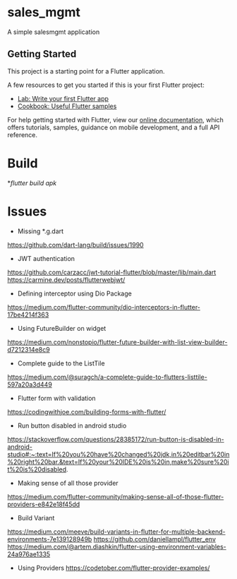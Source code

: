 # sales_mgmt

A simple salesmgmt application 

## Getting Started

This project is a starting point for a Flutter application.

A few resources to get you started if this is your first Flutter project:

- [Lab: Write your first Flutter app](https://flutter.dev/docs/get-started/codelab)
- [Cookbook: Useful Flutter samples](https://flutter.dev/docs/cookbook)

For help getting started with Flutter, view our
[online documentation](https://flutter.dev/docs), which offers tutorials,
samples, guidance on mobile development, and a full API reference.


# Build 

**flutter build apk*

# Issues 

* Missing *.g.dart 

https://github.com/dart-lang/build/issues/1990

* JWT authentication 

https://github.com/carzacc/jwt-tutorial-flutter/blob/master/lib/main.dart
https://carmine.dev/posts/flutterwebjwt/

* Defining interceptor using Dio Package 

https://medium.com/flutter-community/dio-interceptors-in-flutter-17be4214f363

* Using FutureBuilder on widget

https://medium.com/nonstopio/flutter-future-builder-with-list-view-builder-d7212314e8c9

* Complete guide to the ListTile

https://medium.com/@suragch/a-complete-guide-to-flutters-listtile-597a20a3d449

* Flutter form with validation

https://codingwithjoe.com/building-forms-with-flutter/

* Run button disabled in android studio

https://stackoverflow.com/questions/28385172/run-button-is-disabled-in-android-studio#:~:text=If%20you%20have%20changed%20jdk,in%20editbar%20in%20right%20bar.&text=If%20your%20IDE%20is%20in,make%20sure%20it%20is%20disabled.

* Making sense of all those provider

https://medium.com/flutter-community/making-sense-all-of-those-flutter-providers-e842e18f45dd

* Build Variant 

https://medium.com/meeve/build-variants-in-flutter-for-multiple-backend-environments-7e139128949b
https://github.com/daniellampl/flutter_env
https://medium.com/@artem.diashkin/flutter-using-environment-variables-24a976ae1335

* Using Providers
https://codetober.com/flutter-provider-examples/